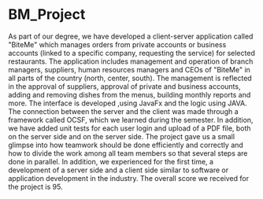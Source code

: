 # BM_Project
As part of our degree, we have developed a client-server application called "BiteMe" which manages orders from private accounts or business accounts (linked to a specific company, requesting the service) for selected restaurants.
The application includes management and operation of branch managers, suppliers, human resources managers and CEOs of "BiteMe" in all parts of the country (north, center, south).
The management is reflected in the approval of suppliers, approval of private and business accounts, adding and removing dishes from the menus, building monthly reports and more.
The interface is developed ,using JavaFx and the logic using JAVA.
The connection between the server and the client was made through a framework called OCSF, which we learned during the semester.
In addition, we have added unit tests for each user login and upload of a PDF file, both on the server side and on the server side.
The project gave us a small glimpse into how teamwork should be done efficiently and correctly and how to divide the work among all team members so that several steps are done in parallel.
In addition, we experienced for the first time, a development of a server side and a client side similar to software or application development in the industry.
The overall score we received for the project is 95.
